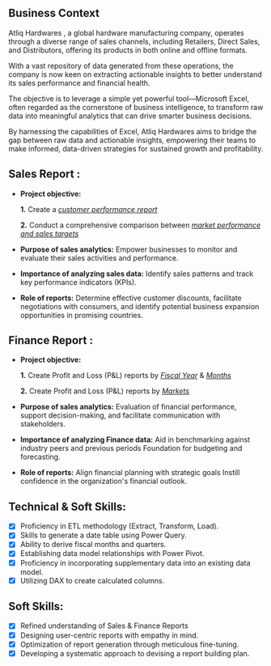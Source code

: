 ## Business Context

Atliq Hardwares , a global hardware manufacturing company, operates through a diverse range of sales channels, including Retailers, Direct Sales, and Distributors, offering its products in both online and offline formats.

With a vast repository of data generated from these operations, the company is now keen on extracting actionable insights to better understand its sales performance and financial health.

The objective is to leverage a simple yet powerful tool—Microsoft Excel, often regarded as the cornerstone of business intelligence, to transform raw data into meaningful analytics that can drive smarter business decisions.

By harnessing the capabilities of Excel, Atliq Hardwares aims to bridge the gap between raw data and actionable insights, empowering their teams to make informed, data-driven strategies for sustained growth and profitability.
## Sales Report :


- **Project objective:** 

    **1.** Create a _[customer performance report](https://github.com/JayeeshaC19/Excel-Sales-Analytics/blob/main/CustomerPerformance_SalesAnalytics.pdf)_ 

    **2.** Conduct a comprehensive comparison between _[market performance and sales targets](https://github.com/JayeeshaC19/Excel-Sales-Analytics/blob/main/Market%20Performance%20Sales%20Analysis.pdf)_

- **Purpose of sales analytics:** Empower businesses to monitor and evaluate their sales activities and performance.

- **Importance of analyzing sales data:** Identify sales patterns and track key performance indicators (KPIs).

- **Role of reports:** Determine effective customer discounts, facilitate negotiations with consumers, and identify potential business expansion opportunities in promising countries.


## Finance Report :

- **Project objective:** 

    **1.** Create Profit and Loss (P&L) reports by _[Fiscal Year](https://github.com/JayeeshaC19/Excel-Sales-Analytics/blob/main/P%20%26%20L%20by%20Fiscal%20Year.pdf)_ & _[Months](https://github.com/JayeeshaC19/Excel-Sales-Analytics/blob/main/P%20%26%20L%20by%20Month.pdf)_ 

   **2.** Create Profit and Loss (P&L) reports by _[Markets](https://github.com/JayeeshaC19/Excel-Sales-Analytics/blob/main/P%20%26%20L%20by%20Markets.pdf)_

- **Purpose of sales analytics:** Evaluation of financial performance, support decision-making, and facilitate communication with stakeholders.

- **Importance of analyzing Finance data:** Aid in benchmarking against industry peers and previous periods Foundation for budgeting and forecasting.

- **Role of reports:** Align financial planning with strategic goals Instill confidence in the organization's financial outlook.


## Technical & Soft Skills:
- [x]	Proficiency in ETL methodology (Extract, Transform, Load).
- [x]	Skills to generate a date table using Power Query.
- [x]	Ability to derive fiscal months and quarters.
- [x]	Establishing data model relationships with Power Pivot.
- [x]	Proficiency in incorporating supplementary data into an existing data model.
- [x]	Utilizing DAX to create calculated columns.

## Soft Skills:
- [x]	Refined understanding of Sales & Finance Reports
- [x]	Designing user-centric reports with empathy in mind.
- [x]	Optimization of report generation through meticulous fine-tuning.
- [x]	Developing a systematic approach to devising a report building plan.
